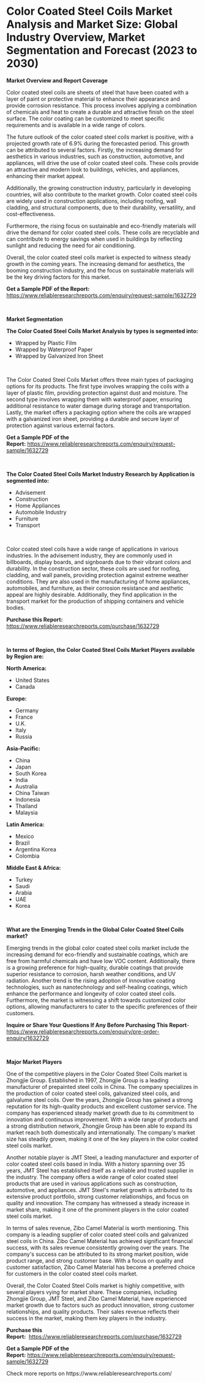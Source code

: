 <p><h1>Color Coated Steel Coils Market Analysis and Market Size: Global Industry Overview, Market Segmentation and Forecast (2023 to 2030)</h1></p><p><strong>Market Overview and Report Coverage</strong></p>
<p><p>Color coated steel coils are sheets of steel that have been coated with a layer of paint or protective material to enhance their appearance and provide corrosion resistance. This process involves applying a combination of chemicals and heat to create a durable and attractive finish on the steel surface. The color coating can be customized to meet specific requirements and is available in a wide range of colors.</p><p>The future outlook of the color coated steel coils market is positive, with a projected growth rate of 6.9% during the forecasted period. This growth can be attributed to several factors. Firstly, the increasing demand for aesthetics in various industries, such as construction, automotive, and appliances, will drive the use of color coated steel coils. These coils provide an attractive and modern look to buildings, vehicles, and appliances, enhancing their market appeal.</p><p>Additionally, the growing construction industry, particularly in developing countries, will also contribute to the market growth. Color coated steel coils are widely used in construction applications, including roofing, wall cladding, and structural components, due to their durability, versatility, and cost-effectiveness.</p><p>Furthermore, the rising focus on sustainable and eco-friendly materials will drive the demand for color coated steel coils. These coils are recyclable and can contribute to energy savings when used in buildings by reflecting sunlight and reducing the need for air conditioning.</p><p>Overall, the color coated steel coils market is expected to witness steady growth in the coming years. The increasing demand for aesthetics, the booming construction industry, and the focus on sustainable materials will be the key driving factors for this market.</p></p>
<p><strong>Get a Sample PDF of the Report:</strong> <a href="https://www.reliableresearchreports.com/enquiry/request-sample/1632729">https://www.reliableresearchreports.com/enquiry/request-sample/1632729</a></p>
<p>&nbsp;</p>
<p><strong>Market Segmentation</strong></p>
<p><strong>The Color Coated Steel Coils Market Analysis by types is segmented into:</strong></p>
<p><ul><li>Wrapped by Plastic Film</li><li>Wrapped by Waterproof Paper</li><li>Wrapped by Galvanized Iron Sheet</li></ul></p>
<p>&nbsp;</p>
<p><p>The Color Coated Steel Coils Market offers three main types of packaging options for its products. The first type involves wrapping the coils with a layer of plastic film, providing protection against dust and moisture. The second type involves wrapping them with waterproof paper, ensuring additional resistance to water damage during storage and transportation. Lastly, the market offers a packaging option where the coils are wrapped with a galvanized iron sheet, providing a durable and secure layer of protection against various external factors.</p></p>
<p><strong>Get a Sample PDF of the Report:</strong>&nbsp;<a href="https://www.reliableresearchreports.com/enquiry/request-sample/1632729">https://www.reliableresearchreports.com/enquiry/request-sample/1632729</a></p>
<p>&nbsp;</p>
<p><strong>The Color Coated Steel Coils Market Industry Research by Application is segmented into:</strong></p>
<p><ul><li>Advisement</li><li>Construction</li><li>Home Appliances</li><li>Automobile Industry</li><li>Furniture</li><li>Transport</li></ul></p>
<p>&nbsp;</p>
<p><p>Color coated steel coils have a wide range of applications in various industries. In the advisement industry, they are commonly used in billboards, display boards, and signboards due to their vibrant colors and durability. In the construction sector, these coils are used for roofing, cladding, and wall panels, providing protection against extreme weather conditions. They are also used in the manufacturing of home appliances, automobiles, and furniture, as their corrosion resistance and aesthetic appeal are highly desirable. Additionally, they find application in the transport market for the production of shipping containers and vehicle bodies.</p></p>
<p><strong>Purchase this Report:</strong>&nbsp; <a href="https://www.reliableresearchreports.com/purchase/1632729">https://www.reliableresearchreports.com/purchase/1632729</a></p>
<p>&nbsp;</p>
<p><strong>In terms of Region, the Color Coated Steel Coils Market Players available by Region are:</strong></p>
<p>
    <p> <strong> North America: </strong>
        <ul>
            <li>United States</li>
            <li>Canada</li>
        </ul>
        </p> 
    <p> <strong> Europe: </strong>
        <ul>
            <li>Germany</li>
            <li>France</li>
            <li>U.K.</li>
            <li>Italy</li>
            <li>Russia</li>
        </ul>
        </p> 
    <p> <strong> Asia-Pacific: </strong>
        <ul>
            <li>China</li>
            <li>Japan</li>
            <li>South Korea</li>
            <li>India</li>
            <li>Australia</li>
            <li>China Taiwan</li>
            <li>Indonesia</li>
            <li>Thailand</li>
            <li>Malaysia</li>
        </ul>
        </p> 
    <p> <strong> Latin America: </strong>
        <ul>
            <li>Mexico</li>
            <li>Brazil</li>
            <li>Argentina Korea</li>
            <li>Colombia</li>
        </ul>
        </p> 
    <p> <strong> Middle East & Africa: </strong>
        <ul>
            <li>Turkey</li>
            <li>Saudi</li>
            <li>Arabia</li>
            <li>UAE</li>
            <li>Korea</li>
        </ul>
    </p>
    </p>
<p>&nbsp;</p>
<p><strong>What are the Emerging Trends in the Global Color Coated Steel Coils market?</strong></p>
<p><p>Emerging trends in the global color coated steel coils market include the increasing demand for eco-friendly and sustainable coatings, which are free from harmful chemicals and have low VOC content. Additionally, there is a growing preference for high-quality, durable coatings that provide superior resistance to corrosion, harsh weather conditions, and UV radiation. Another trend is the rising adoption of innovative coating technologies, such as nanotechnology and self-healing coatings, which enhance the performance and longevity of color coated steel coils. Furthermore, the market is witnessing a shift towards customized color options, allowing manufacturers to cater to the specific preferences of their customers.</p></p>
<p><strong>Inquire or Share Your Questions If Any Before Purchasing This Report</strong>- <a href="https://www.reliableresearchreports.com/enquiry/pre-order-enquiry/1632729">https://www.reliableresearchreports.com/enquiry/pre-order-enquiry/1632729</a></p>
<p>&nbsp;</p>
<p><strong>Major Market Players</strong></p>
<p><p>One of the competitive players in the Color Coated Steel Coils market is Zhongjie Group. Established in 1997, Zhongjie Group is a leading manufacturer of prepainted steel coils in China. The company specializes in the production of color coated steel coils, galvanized steel coils, and galvalume steel coils. Over the years, Zhongjie Group has gained a strong reputation for its high-quality products and excellent customer service. The company has experienced steady market growth due to its commitment to innovation and continuous improvement. With a wide range of products and a strong distribution network, Zhongjie Group has been able to expand its market reach both domestically and internationally. The company's market size has steadily grown, making it one of the key players in the color coated steel coils market.</p><p>Another notable player is JMT Steel, a leading manufacturer and exporter of color coated steel coils based in India. With a history spanning over 35 years, JMT Steel has established itself as a reliable and trusted supplier in the industry. The company offers a wide range of color coated steel products that are used in various applications such as construction, automotive, and appliances. JMT Steel's market growth is attributed to its extensive product portfolio, strong customer relationships, and focus on quality and innovation. The company has witnessed a steady increase in market share, making it one of the prominent players in the color coated steel coils market.</p><p>In terms of sales revenue, Zibo Camel Material is worth mentioning. This company is a leading supplier of color coated steel coils and galvanized steel coils in China. Zibo Camel Material has achieved significant financial success, with its sales revenue consistently growing over the years. The company's success can be attributed to its strong market position, wide product range, and strong customer base. With a focus on quality and customer satisfaction, Zibo Camel Material has become a preferred choice for customers in the color coated steel coils market.</p><p>Overall, the Color Coated Steel Coils market is highly competitive, with several players vying for market share. These companies, including Zhongjie Group, JMT Steel, and Zibo Camel Material, have experienced market growth due to factors such as product innovation, strong customer relationships, and quality products. Their sales revenue reflects their success in the market, making them key players in the industry.</p></p>
<p><strong>Purchase this Report:</strong>&nbsp;&nbsp;<a href="https://www.reliableresearchreports.com/purchase/1632729">https://www.reliableresearchreports.com/purchase/1632729</a></p>
<p></p>
<p><strong>Get a Sample PDF of the Report:</strong>&nbsp;<a href="https://www.reliableresearchreports.com/enquiry/request-sample/1632729">https://www.reliableresearchreports.com/enquiry/request-sample/1632729</a></p>
<p>Check more reports on https://www.reliableresearchreports.com/</p>